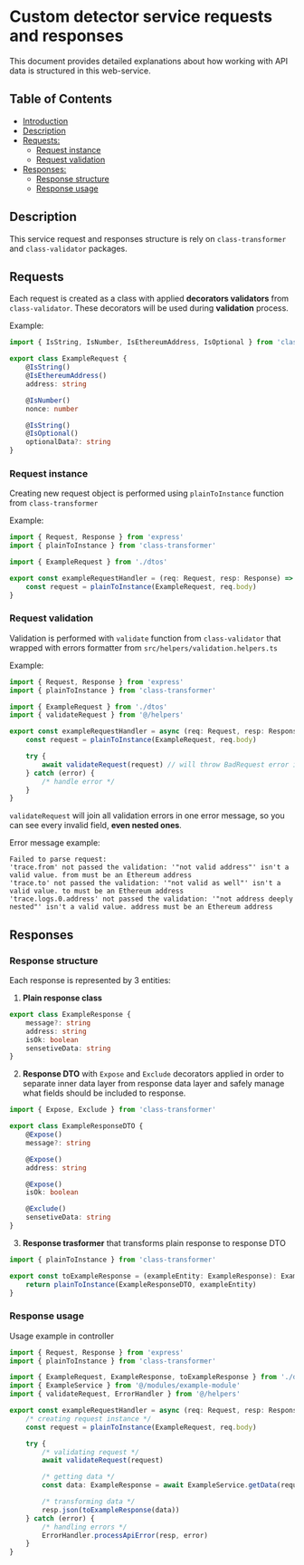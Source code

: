 # Custom detector service requests and responses
This document provides detailed explanations about how working with API data is structured in this web-service.

## Table of Contents
- [Introduction](#custom-detector-service-requests-and-responses)
- [Description](#description)
- [Requests:](#requests)
    - [Request instance](#request-instance)
    - [Request validation](#request-validation)
- [Responses:](#responses)
    - [Response structure](#response-structure)
    - [Response usage](#response-usage)

## Description
This service request and responses structure is rely on `class-transformer` and `class-validator` packages.

## Requests
Each request is created as a class with applied **decorators validators** from `class-validator`.
These decorators will be used during **validation** process.

Example:
```ts
import { IsString, IsNumber, IsEthereumAddress, IsOptional } from 'class-validator'

export class ExampleRequest {
    @IsString()
    @IsEthereumAddress()
    address: string

    @IsNumber()
    nonce: number

    @IsString()
    @IsOptional()
    optionalData?: string
}
```
### Request instance
Creating new request object is performed using `plainToInstance` function from `class-transformer`

Example:
```ts
import { Request, Response } from 'express'
import { plainToInstance } from 'class-transformer'

import { ExampleRequest } from './dtos'

export const exampleRequestHandler = (req: Request, resp: Response) => {
    const request = plainToInstance(ExampleRequest, req.body)
}
```

### Request validation
Validation is performed with `validate` function from `class-validator` that wrapped with errors formatter from `src/helpers/validation.helpers.ts`

Example:
```ts
import { Request, Response } from 'express'
import { plainToInstance } from 'class-transformer'

import { ExampleRequest } from './dtos'
import { validateRequest } from '@/helpers'

export const exampleRequestHandler = async (req: Request, resp: Response) => {
    const request = plainToInstance(ExampleRequest, req.body)

    try {
        await validateRequest(request) // will throw BadRequest error in case validation is failed
    } catch (error) {
        /* handle error */
    }
}
```

`validateRequest` will join all validation errors in one error message, so you can see every invalid field, **even nested ones**. 

Error message example:
```
Failed to parse request: 
'trace.from' not passed the validation: '"not valid address"' isn't a valid value. from must be an Ethereum address
'trace.to' not passed the validation: '"not valid as well"' isn't a valid value. to must be an Ethereum address
'trace.logs.0.address' not passed the validation: '"not address deeply nested"' isn't a valid value. address must be an Ethereum address
```

## Responses
### Response structure
Each response is represented by 3 entities:
1. **Plain response class**
```ts
export class ExampleResponse {
    message?: string
    address: string
    isOk: boolean
    sensetiveData: string
}
```
2. **Response DTO** with `Expose` and `Exclude` decorators applied in order to separate inner data layer from response data layer and safely manage what fields should be included to response.
``` ts
import { Expose, Exclude } from 'class-transformer'

export class ExampleResponseDTO {
    @Expose()
    message?: string

    @Expose()
    address: string

    @Expose()
    isOk: boolean

    @Exclude()
    sensetiveData: string
}
```
3. **Response trasformer** that transforms plain response to response DTO
```ts
import { plainToInstance } from 'class-transformer'

export const toExampleResponse = (exampleEntity: ExampleResponse): ExampleResponseDTO => {
    return plainToInstance(ExampleResponseDTO, exampleEntity)
}
```

### Response usage
Usage example in controller

```ts
import { Request, Response } from 'express'
import { plainToInstance } from 'class-transformer'

import { ExampleRequest, ExampleResponse, toExampleResponse } from './dtos'
import { ExampleService } from '@/modules/example-module'
import { validateRequest, ErrorHandler } from '@/helpers'

export const exampleRequestHandler = async (req: Request, resp: Response) => {
    /* creating request instance */
    const request = plainToInstance(ExampleRequest, req.body)

    try {
        /* validating request */
        await validateRequest(request)

        /* getting data */
        const data: ExampleResponse = await ExampleService.getData(request)

        /* transforming data */
        resp.json(toExampleResponse(data))
    } catch (error) {
        /* handling errors */
        ErrorHandler.processApiError(resp, error)
    }
}
```